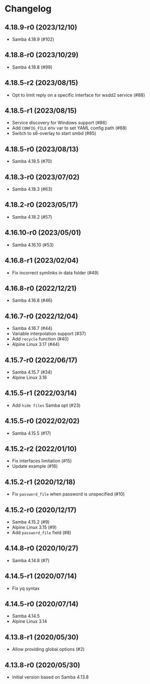 # Changelog

## 4.18.9-r0 (2023/12/10)

* Samba 4.18.9 (#102)

## 4.18.8-r0 (2023/10/29)

* Samba 4.18.8 (#99)

## 4.18.5-r2 (2023/08/15)

* Opt to limit reply on a specific interface for wsdd2 service (#88)

## 4.18.5-r1 (2023/08/15)

* Service discovery for Windows support (#86)
* Add `CONFIG_FILE` env var to set YAML config path (#68)
* Switch to s6-overlay to start smbd (#85)

## 4.18.5-r0 (2023/08/13)

* Samba 4.18.5 (#70)

## 4.18.3-r0 (2023/07/02)

* Samba 4.18.3 (#63)

## 4.18.2-r0 (2023/05/17)

* Samba 4.18.2 (#57)

## 4.16.10-r0 (2023/05/01)

* Samba 4.16.10 (#53)

## 4.16.8-r1 (2023/02/04)

* Fix incorrect symlinks in data folder (#49)

## 4.16.8-r0 (2022/12/21)

* Samba 4.16.8 (#46)

## 4.16.7-r0 (2022/12/04)

* Samba 4.16.7 (#44)
* Variable interpolation support (#37)
* Add `recycle` function (#40)
* Alpine Linux 3.17 (#44)

## 4.15.7-r0 (2022/06/17)

* Samba 4.15.7 (#34)
* Alpine Linux 3.16

## 4.15.5-r1 (2022/03/14)

* Add `hide files` Samba opt (#23)

## 4.15.5-r0 (2022/02/02)

* Samba 4.15.5 (#17)

## 4.15.2-r2 (2022/01/10)

* Fix interfaces limitation (#15)
* Update example (#16)

## 4.15.2-r1 (2020/12/18)

* Fix `password_file` when password is unspecified (#10)

## 4.15.2-r0 (2020/12/17)

* Samba 4.15.2 (#9)
* Alpine Linux 3.15 (#9)
* Add `password_file` field (#8)

## 4.14.8-r0 (2020/10/27)

* Samba 4.14.8 (#7)

## 4.14.5-r1 (2020/07/14)

* Fix yq syntax

## 4.14.5-r0 (2020/07/14)

* Samba 4.14.5
* Alpine Linux 3.14

## 4.13.8-r1 (2020/05/30)

* Allow providing global options (#2)

## 4.13.8-r0 (2020/05/30)

* Initial version based on Samba 4.13.8
